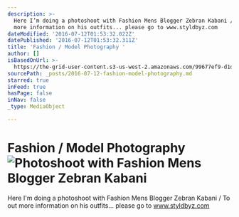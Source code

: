 ```yaml
---
description: >-
  Here I’m doing a photoshoot with Fashion Mens Blogger Zebran Kabani / To out
  more information on his outfits... please go to www.styldbyz.com 
dateModified: '2016-07-12T01:53:32.022Z'
datePublished: '2016-07-12T01:53:32.311Z'
title: 'Fashion / Model Photography '
author: []
isBasedOnUrl: >-
  https://the-grid-user-content.s3-us-west-2.amazonaws.com/99677ef9-d1d8-40bb-a525-674b751d0b04.jpg
sourcePath: _posts/2016-07-12-fashion-model-photography.md
starred: true
inFeed: true
hasPage: false
inNav: false
_type: MediaObject

---
```

# Fashion / Model Photography ![Photoshoot with Fashion Mens Blogger Zebran Kabani](https://s3-us-west-2.amazonaws.com/the-grid-img/p/d29325982da9f8739fd67e21d751a5d080fc0a25.jpg)

Here I'm doing a photoshoot with Fashion Mens Blogger Zebran Kabani / To out more information on his outfits... please go to www.styldbyz.com